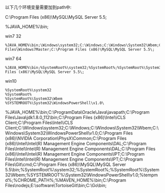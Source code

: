 以下几个环境变量需要加到path中:

C:\Program Files (x86)\MySQL\MySQL Server 5.5\;

%JAVA_HOME%\bin;



win7 32

```
%JAVA_HOME%\bin;\Windows\system32;C:\Windows;C:\Windows\System32\Wbem;C:\Windows\System32\WindowsPowerShell\v1.0\;C:\Program Files\Windows7Master;C:\Program Files (x86)\MySQL\MySQL Server 5.5\; 
```





win7 64

```
%JAVA_HOME%\bin;%SystemRoot%\system32;%SystemRoot%;%SystemRoot%\System32\Wbem;%SYSTEMROOT%\System32\WindowsPowerShell\v1.0\;C:\Program Files (x86)\MySQL\MySQL Server 5.5\; 
```



win10

```
%SystemRoot%\system32
%SystemRoot%
%SystemRoot%\System32\Wbem
%SYSTEMROOT%\System32\WindowsPowerShell\v1.0\
```





%JAVA_HOME%\bin;C:\ProgramData\Oracle\Java\javapath;C:\Program Files\Java\jdk1.8.0_112\bin;C:\Program Files (x86)\Intel\iCLS Client\;C:\Program Files\Intel\iCLS Client\;C:\Windows\system32;C:\Windows;C:\Windows\System32\Wbem;C:\Windows\System32\WindowsPowerShell\v1.0\;C:\Program Files (x86)\NVIDIA Corporation\PhysX\Common;C:\Program Files (x86)\Intel\Intel(R) Management Engine Components\DAL;C:\Program Files\Intel\Intel(R) Management Engine Components\DAL;C:\Program Files (x86)\Intel\Intel(R) Management Engine Components\IPT;C:\Program Files\Intel\Intel(R) Management Engine Components\IPT;C:\Program Files\Git\cmd;C:\Program Files (x86)\MySQL\MySQL Server 5.5\bin;%SystemRoot%\system32;%SystemRoot%;%SystemRoot%\System32\Wbem;%SYSTEMROOT%\System32\WindowsPowerShell\v1.0\;%tempmd%;%CHROME_PATH%;%MAVEN_HOME%\bin;C:\Program Files\nodejs\;E:\software\TortoiseGit\bin;C:\Go\bin;